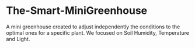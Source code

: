 # The-Smart-MiniGreenhouse
A mini greenhouse created to adjust independently the conditions to the optimal ones for a specific plant. We focused on Soil Humidity, Temperature and Light. 
